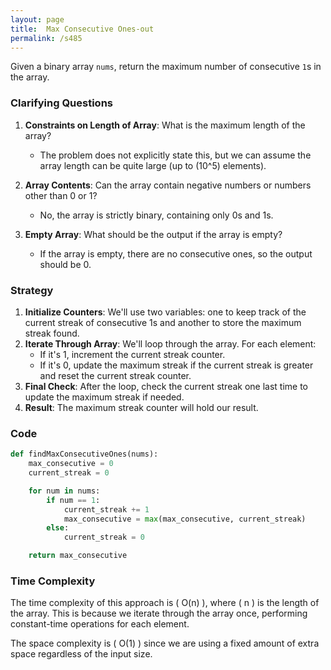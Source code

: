 ```yaml
---
layout: page
title:  Max Consecutive Ones-out
permalink: /s485
---
```


Given a binary array `nums`, return the maximum number of consecutive `1`s in the array.

### Clarifying Questions

1. **Constraints on Length of Array**: What is the maximum length of the array?
   - The problem does not explicitly state this, but we can assume the array length can be quite large (up to \(10^5\) elements).

2. **Array Contents**: Can the array contain negative numbers or numbers other than 0 or 1?
   - No, the array is strictly binary, containing only 0s and 1s.

3. **Empty Array**: What should be the output if the array is empty?
   - If the array is empty, there are no consecutive ones, so the output should be 0.

### Strategy

1. **Initialize Counters**: We'll use two variables: one to keep track of the current streak of consecutive 1s and another to store the maximum streak found.
2. **Iterate Through Array**: We'll loop through the array. For each element:
   - If it's 1, increment the current streak counter.
   - If it's 0, update the maximum streak if the current streak is greater and reset the current streak counter.
3. **Final Check**: After the loop, check the current streak one last time to update the maximum streak if needed.
4. **Result**: The maximum streak counter will hold our result.

### Code

```python
def findMaxConsecutiveOnes(nums):
    max_consecutive = 0
    current_streak = 0

    for num in nums:
        if num == 1:
            current_streak += 1
            max_consecutive = max(max_consecutive, current_streak)
        else:
            current_streak = 0

    return max_consecutive
```

### Time Complexity

The time complexity of this approach is \( O(n) \), where \( n \) is the length of the array. This is because we iterate through the array once, performing constant-time operations for each element.

The space complexity is \( O(1) \) since we are using a fixed amount of extra space regardless of the input size.